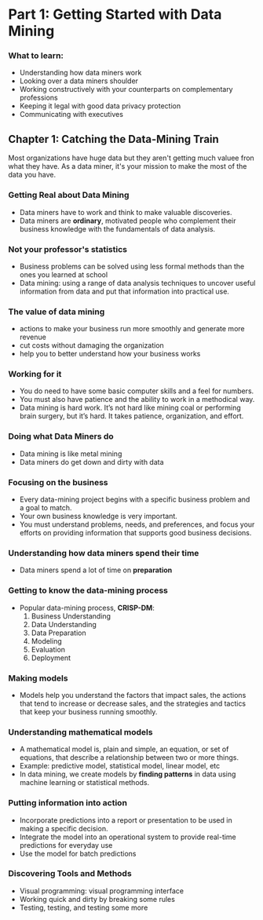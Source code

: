 # Part 1: Getting Started with Data Mining
### What to learn:
- Understanding how data miners work
- Looking over a data miners shoulder
- Working constructively with your counterparts on complementary professions
- Keeping it legal with good data privacy protection
- Communicating with executives

## Chapter 1: Catching the Data-Mining Train
Most organizations have huge data but they aren't getting much valuee fron what they have.
As a data miner, it's your mission to make the most of the data you have.

### Getting Real about Data Mining
- Data miners have to work and think to make valuable discoveries.
- Data miners are **ordinary**, motivated people who complement their business knowledge with the fundamentals of data analysis.

### Not your professor's statistics 
- Business problems can be solved using less formal methods than the ones you learned at school
- Data mining: using a range of data analysis techniques to uncover useful information from data and put that information into practical use.

### The value of data mining
- actions to make your business run more smoothly and generate more revenue
- cut costs without damaging the organization
- help you to better understand how your business works

### Working for it 
- You do need to have some basic computer skills and a feel for numbers. 
- You must also have patience and the ability to work in a methodical way.
- Data mining is hard work. It’s not hard like mining coal or performing brain surgery, but it’s hard. It takes patience, organization, and effort.

### Doing what Data Miners do
- Data mining is like metal mining
- Data miners do get down and dirty with data

### Focusing on the business
- Every data-mining project begins with a specific business problem and a goal to match.
- Your own business knowledge is very important. 
- You must understand problems, needs, and preferences, and focus your efforts on providing information that supports good business decisions.

### Understanding how data miners spend their time
- Data miners spend a lot of time on **preparation**

### Getting to know the data-mining process
- Popular data-mining process, **CRISP-DM**:
    1. Business Understanding 
    2. Data Understanding
    3. Data Preparation
    4. Modeling
    5. Evaluation
    6. Deployment

### Making models
- Models help you understand the factors that impact sales, the actions that tend to increase or decrease sales, and the strategies and tactics that keep your business running smoothly. 

### Understanding mathematical models
- A mathematical model is, plain and simple, an equation, or set of equations, that describe a relationship between two or more things.
- Example: predictive model, statistical model, linear model, etc
- In data mining, we create models by **finding patterns** in data using machine learning or statistical methods.

### Putting information into action
- Incorporate predictions into a report or presentation to be used in making a specific decision.
- Integrate the model into an operational system to provide real-time predictions for everyday use
- Use the model for batch predictions

### Discovering Tools and Methods
- Visual programming: visual programming interface
- Working quick and dirty by breaking some rules
- Testing, testing, and testing some more


